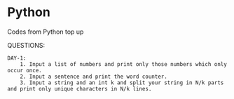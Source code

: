 # Python
 Codes from Python top up

QUESTIONS:

    DAY-1:
        1. Input a list of numbers and print only those numbers which only occur once.
        2. Input a sentence and print the word counter.
        3. Input a string and an int k and split your string in N/k parts and print only unique characters in N/k lines.